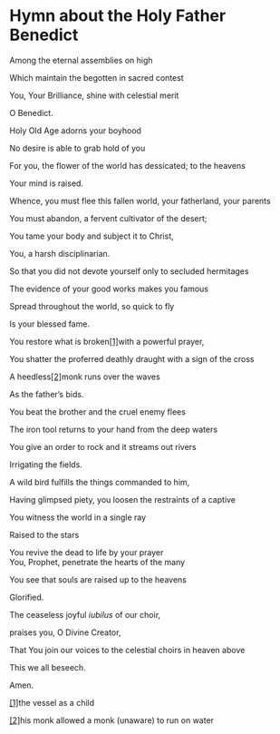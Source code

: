 # Hymn about the Holy Father Benedict

Among the eternal assemblies on high

Which  maintain the begotten in sacred contest

You, Your Brilliance, shine with celestial merit

O Benedict.



Holy Old Age adorns your boyhood

No desire is able to grab hold of you

For you, the flower of the world has dessicated; to the heavens

Your mind is raised.



Whence, you must flee this fallen world, your fatherland, your parents

You must abandon, a fervent cultivator of the desert;

You tame your body and subject it to Christ, 

You, a harsh disciplinarian.



So that you did not devote yourself only to secluded hermitages

The evidence of your good works makes you famous

Spread throughout the world, so quick to fly

Is your blessed fame.



You restore what is broken[\[1\]](applewebdata://E6D516B0-FE78-4249-87B9-F7B3E2B5F843#_ftn1)with a powerful prayer, 

You shatter the proferred deathly draught with a sign of the cross

A heedless[\[2\]](applewebdata://E6D516B0-FE78-4249-87B9-F7B3E2B5F843#_ftn2)monk runs over the waves

As the father’s bids.



You beat the brother and the cruel enemy flees

The iron tool returns to your hand from the deep waters

You give an order to rock and it streams out rivers

Irrigating the fields.



A wild bird fulfills the things commanded to him,

Having glimpsed piety, you loosen the restraints of a captive

You witness the world in a single ray

Raised to the stars



You revive the dead to life by your prayer  
You, Prophet, penetrate the hearts of the many

You see that souls are raised up to the heavens

Glorified.



The ceaseless joyful _iubilus_ of our choir,

praises you, O Divine Creator,

That You join our voices to the celestial choirs in heaven above 

This we all beseech.

 Amen.



[\[1\]](applewebdata://E6D516B0-FE78-4249-87B9-F7B3E2B5F843#_ftnref1)the vessel as a child

[\[2\]](applewebdata://E6D516B0-FE78-4249-87B9-F7B3E2B5F843#_ftnref2)his monk allowed a monk \(unaware\) to run on water

